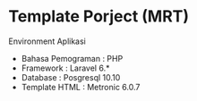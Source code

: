 # Template Porject (MRT)

Environment Aplikasi
- Bahasa Pemograman : PHP
- Framework : Laravel 6.*
- Database : Posgresql 10.10
- Template HTML : Metronic 6.0.7


